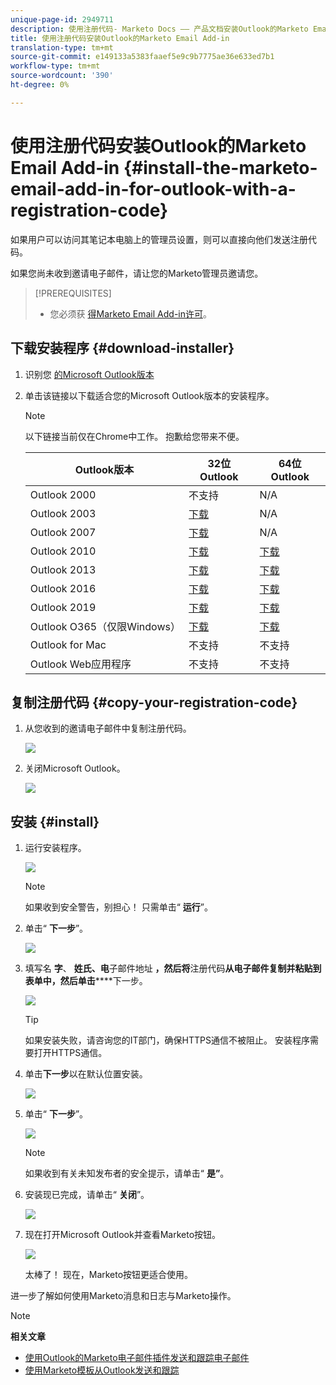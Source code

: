 ```yaml
---
unique-page-id: 2949711
description: 使用注册代码- Marketo Docs —— 产品文档安装Outlook的Marketo Email Add-in
title: 使用注册代码安装Outlook的Marketo Email Add-in
translation-type: tm+mt
source-git-commit: e149133a5383faaef5e9c9b7775ae36e633ed7b1
workflow-type: tm+mt
source-wordcount: '390'
ht-degree: 0%

---
```



# 使用注册代码安装Outlook的Marketo Email Add-in {#install-the-marketo-email-add-in-for-outlook-with-a-registration-code}

如果用户可以访问其笔记本电脑上的管理员设置，则可以直接向他们发送注册代码。

如果您尚未收到邀请电子邮件，请让您的Marketo管理员邀请您。

>[!PREREQUISITES]
>
>* 您必须获 [得Marketo Email Add-in许可](issue-a-marketo-email-add-in-license.md)。

>



## 下载安装程序 {#download-installer}

1. 识别您 [的Microsoft Outlook版本](http://support.office.com/en-us/article/what-version-of-outlook-do-i-have-b3a9568c-edb5-42b9-9825-d48d82b2257c)
1. 单击该链接以下载适合您的Microsoft Outlook版本的安装程序。

   >[!NOTE]
   >
   >以下链接当前仅在Chrome中工作。 抱歉给您带来不便。

   | Outlook版本 | 32位Outlook | 64位Outlook |
   |---|---|---|
   | Outlook 2000 | 不支持 | N/A |
   | Outlook 2003 | [下载](http://munchkin.marketo.net/MarketoAddInSetup32.msi) | N/A |
   | Outlook 2007 | [下载](http://munchkin.marketo.net/MarketoAddInSetup32.msi) | N/A |
   | Outlook 2010 | [下载](http://munchkin.marketo.net/MarketoAddInSetup32.msi) | [下载](http://munchkin.marketo.net/MarketoAddInSetup64.msi) |
   | Outlook 2013 | [下载](http://munchkin.marketo.net/MarketoAddInSetup32.msi) | [下载](http://munchkin.marketo.net/MarketoAddInSetup64.msi) |
   | Outlook 2016 | [下载](http://munchkin.marketo.net/MarketoAddInSetup32.msi) | [下载](http://munchkin.marketo.net/MarketoAddInSetup64.msi) |
   | Outlook 2019 | [下载](http://munchkin.marketo.net/MarketoAddInSetup32.msi) | [下载](http://munchkin.marketo.net/MarketoAddInSetup64.msi) |
   | Outlook O365（仅限Windows） | [下载](http://munchkin.marketo.net/MarketoAddInSetup32.msi) | [下载](http://munchkin.marketo.net/MarketoAddInSetup64.msi) |
   | Outlook for Mac | 不支持 | 不支持 |
   | Outlook Web应用程序 | 不支持 | 不支持 |

## 复制注册代码 {#copy-your-registration-code}

1. 从您收到的邀请电子邮件中复制注册代码。

   ![](assets/image2016-7-22-10-3a45-3a10.png)

1. 关闭Microsoft Outlook。

   ![](assets/ent-key-close-outlook-hand.png)

## 安装 {#install}

1. 运行安装程序。

   ![](assets/image2016-7-25-10-3a23-3a33.png)

   >[!NOTE]
   >
   >如果收到安全警告，别担心！ 只需单击“ **运行**”。

1. 单击“ **下一步**”。

   ![](assets/welcome-to-the-setup-wizard-hand.png)

1. 填写名 **字**、 **姓氏、电**&#x200B;子邮件地址 **，然后将**注册代码**从电子邮件复制并粘贴到表单中，然后单击******&#x200B;下一步。

   ![](assets/enter-your-information-hands.png)

   >[!TIP]
   >
   >如果安装失败，请咨询您的IT部门，确保HTTPS通信不被阻止。 安装程序需要打开HTTPS通信。

1. 单击**下一步**以在默认位置安装。

   ![](assets/select-installation-folder-hand.png)

1. 单击“ **下一步**”。

   ![](assets/confirm-installation-hand.png)

   >[!NOTE]
   >
   >如果收到有关未知发布者的安全提示，请单击“ **是”**。

1. 安装现已完成，请单击“ **关闭**”。

   ![](assets/image2014-9-23-15-3a52-3a11.png)

1. 现在打开Microsoft Outlook并查看Marketo按钮。

   ![](assets/image2016-8-24-15-3a47-3a38.png)

   太棒了！ 现在，Marketo按钮更适合使用。

进一步了解如何使用Marketo消息和日志与Marketo操作。

>[!NOTE]
>
>**相关文章**
>
>* [使用Outlook的Marketo电子邮件插件发送和跟踪电子邮件](send-and-track-an-email-with-the-email-add-in-for-outlook.md)
>* [使用Marketo模板从Outlook发送和跟踪](send-and-track-from-outlook-using-a-marketo-template.md)

>



